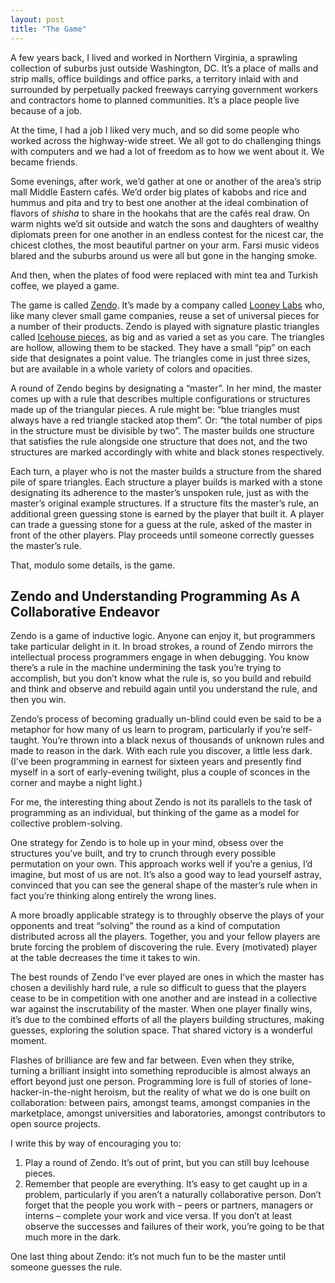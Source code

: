 ```yaml
---
layout: post
title: "The Game"
---
```





A few years back, I lived and worked in Northern Virginia, a sprawling collection of suburbs just outside Washington, DC. It’s a place of malls and strip malls, office buildings and office parks, a territory inlaid with and surrounded by perpetually packed freeways carrying government workers and contractors home to planned communities. It’s a place people live because of a job.

At the time, I had a job I liked very much, and so did some people who worked across the highway-wide street. We all got to do challenging things with computers and we had a lot of freedom as to how we went about it. We became friends.

Some evenings, after work, we’d gather at one or another of the area’s strip mall Middle Eastern cafés. We’d order big plates of kabobs and rice and hummus and pita and try to best one another at the ideal combination of flavors of *shisha* to share in the hookahs that are the cafés real draw. On warm nights we’d sit outside and watch the sons and daughters of wealthy diplomats preen for one another in an endless contest for the nicest car, the chicest clothes, the most beautiful partner on your arm. Farsi music videos blared and the suburbs around us were all but gone in the hanging smoke.

And then, when the plates of food were replaced with mint tea and Turkish coffee, we played a game.

The game is called [Zendo](http://en.wikipedia.org/wiki/Zendo_(game)). It’s made by a company called [Looney Labs](http://www.looneylabs.com/) who, like many clever small game companies, reuse a set of universal pieces for a number of their products. Zendo is played with signature plastic triangles called [Icehouse pieces](http://en.wikipedia.org/wiki/Icehouse_pieces), as big and as varied a set as you care. The triangles are hollow, allowing them to be stacked. They have a small “pip” on each side that designates a point value. The triangles come in just three sizes, but are available in a whole variety of colors and opacities.

A round of Zendo begins by designating a “master”. In her mind, the master comes up with a rule that describes multiple configurations or structures made up of the triangular pieces. A rule might be: “blue triangles must always have a red triangle stacked atop them”. Or: “the total number of pips in the structure must be divisible by two”. The master builds one structure that satisfies the rule alongside one structure that does not, and the two structures are marked accordingly with white and black stones respectively.

Each turn, a player who is not the master builds a structure from the shared pile of spare triangles. Each structure a player builds is marked with a stone designating its adherence to the master’s unspoken rule, just as with the master’s original example structures. If a structure fits the master’s rule, an additional green guessing stone is earned by the player that built it. A player can trade a guessing stone for a guess at the rule, asked of the master in front of the other players. Play proceeds until someone correctly guesses the master’s rule.

That, modulo some details, is the game.

Zendo and Understanding Programming As A Collaborative Endeavor
---------------------------------------------------------------

Zendo is a game of inductive logic. Anyone can enjoy it, but programmers take particular delight in it. In broad strokes, a round of Zendo mirrors the intellectual process programmers engage in when debugging. You know there’s a rule in the machine undermining the task you’re trying to accomplish, but you don’t know what the rule is, so you build and rebuild and think and observe and rebuild again until you understand the rule, and then you win.

Zendo’s process of becoming gradually un-blind could even be said to be a metaphor for how many of us learn to program, particularly if you’re self-taught. You’re thrown into a black nexus of thousands of unknown rules and made to reason in the dark. With each rule you discover, a little less dark. (I’ve been programming in earnest for sixteen years and presently find myself in a sort of early-evening twilight, plus a couple of sconces in the corner and maybe a night light.)

For me, the interesting thing about Zendo is not its parallels to the task of programming as an individual, but thinking of the game as a model for collective problem-solving.

One strategy for Zendo is to hole up in your mind, obsess over the structures you’ve built, and try to crunch through every possible permutation on your own. This approach works well if you’re a genius, I’d imagine, but most of us are not. It’s also a good way to lead yourself astray, convinced that you can see the general shape of the master’s rule when in fact you’re thinking along entirely the wrong lines.

A more broadly applicable strategy is to throughly observe the plays of your opponents and treat “solving” the round as a kind of computation distributed across all the players. Together, you and your fellow players are brute forcing the problem of discovering the rule. Every (motivated) player at the table decreases the time it takes to win.

The best rounds of Zendo I’ve ever played are ones in which the master has chosen a devilishly hard rule, a rule so difficult to guess that the players cease to be in competition with one another and are instead in a collective war against the inscrutability of the master. When one player finally wins, it’s due to the combined efforts of all the players building structures, making guesses, exploring the solution space. That shared victory is a wonderful moment.

Flashes of brilliance are few and far between. Even when they strike, turning a brilliant insight into something reproducible is almost always an effort beyond just one person. Programming lore is full of stories of lone-hacker-in-the-night heroism, but the reality of what we do is one built on collaboration: between pairs, amongst teams, amongst companies in the marketplace, amongst universities and laboratories, amongst contributors to open source projects.

I write this by way of encouraging you to:

1.  Play a round of Zendo. It’s out of print, but you can still buy Icehouse pieces.
2.  Remember that people are everything. It’s easy to get caught up in a problem, particularly if you aren’t a naturally collaborative person. Don’t forget that the people you work with – peers or partners, managers or interns – complete your work and vice versa. If you don’t at least observe the successes and failures of their work, you’re going to be that much more in the dark.

One last thing about Zendo: it’s not much fun to be the master until someone guesses the rule.
